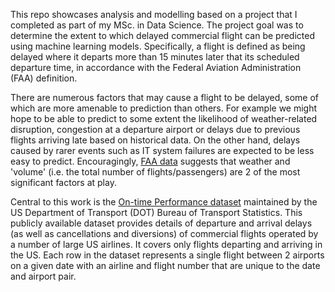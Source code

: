 This repo showcases analysis and modelling based on a project that I completed as part of my MSc. in Data Science. The project goal was to determine the extent to which delayed commercial flight can be predicted using machine learning models. Specifically, a flight is defined as being delayed where it departs more than 15 minutes later that its scheduled departure time, in accordance with the Federal Aviation Administration (FAA) definition.

There are numerous factors that may cause a flight to be delayed, some of which are more amenable to prediction than others. For example we might hope to be able to predict to some extent the likelihood of weather-related disruption, congestion at a departure airport or delays due to previous flights arriving late based on historical data. On the other hand, delays caused by rarer events such as IT system failures are expected to be less easy to predict. Encouragingly, [FAA data](https://www.faa.gov/nextgen/programs/weather/faq/) suggests that weather and 'volume' (i.e. the total number of flights/passengers) are 2 of the most significant factors at play.

Central to this work is the [On-time Performance dataset](https://www.transtats.bts.gov/ONTIME/) maintained by the US Department of Transport (DOT) Bureau of Transport Statistics. This publicly available dataset provides details of departure and arrival delays (as well as cancellations and diversions) of commercial flights operated by a number of large US airlines. It covers only flights departing and arriving in the US. Each row in the dataset represents a single flight between 2 airports on a given date with an airline and flight number that are unique to the date and airport pair.